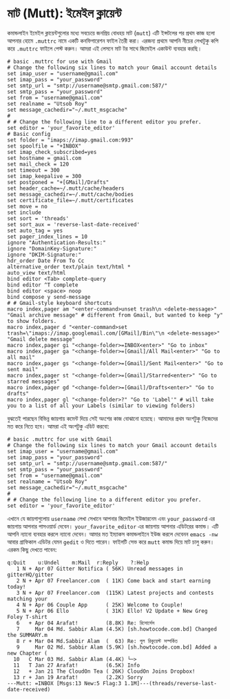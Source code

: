 # মাট (Mutt): ইমেইল ক্লায়েন্ট

কমান্ডলাইন ইমেইল ক্লায়েন্টগুলোর মধ্যে সবচেয়ে জনপ্রিয় বোধহয় মাট (`mutt`) এটি ইন্সটলের পর প্রথম কাজ হলো আপনার হোমে `.muttrc` নামে একটি কনফিগারেশন ফাইল তৈরী করা। এরজন্য প্রথমে আপনি নীচের লেখাটুকু কপি করে `.muttrc` ফাইলে পেস্ট করুন। আমরা এই লেসনে মাট টর সাথে জিমেইল একাউন্ট ব্যবহার করছি।

```
# basic .muttrc for use with Gmail
# Change the following six lines to match your Gmail account details
set imap_user = "username@gmail.com"
set imap_pass = "your_password"
set smtp_url = "smtp://username@smtp.gmail.com:587/"
set smtp_pass = "your_password"
set from = "username@gmail.com"
set realname = "Utsob Roy"
set message_cachedir="~/.mutt_msgcache"
#
# # Change the following line to a different editor you prefer.
set editor = 'your_favorite_editor'
# Basic config
set folder = "imaps://imap.gmail.com:993"
set spoolfile = "+INBOX"
set imap_check_subscribed=yes
set hostname = gmail.com
set mail_check = 120
set timeout = 300
set imap_keepalive = 300
set postponed = "+[GMail]/Drafts"
set header_cache=~/.mutt/cache/headers
set message_cachedir=~/.mutt/cache/bodies
set certificate_file=~/.mutt/certificates
set move = no
set include
set sort = 'threads'
set sort_aux = 'reverse-last-date-received'
set auto_tag = yes
set pager_index_lines = 10
ignore "Authentication-Results:"
ignore "DomainKey-Signature:"
ignore "DKIM-Signature:"
hdr_order Date From To Cc
alternative_order text/plain text/html *
auto_view text/html
bind editor <Tab> complete-query
bind editor ^T complete
bind editor <space> noop
bind compose y send-message
# # Gmail-style keyboard shortcuts
macro index,pager am "<enter-command>unset trash\n <delete-message>" "Gmail archive message" # different from Gmail, but wanted to keep "y" to show folders.
macro index,pager d "<enter-command>set trash=\"imaps://imap.googlemail.com/[GMail]/Bin\"\n <delete-message>" "Gmail delete message"
macro index,pager gi "<change-folder>=INBOX<enter>" "Go to inbox"
macro index,pager ga "<change-folder>=[Gmail]/All Mail<enter>" "Go to all mail"
macro index,pager gs "<change-folder>=[Gmail]/Sent Mail<enter>" "Go to sent mail"
macro index,pager st "<change-folder>=[Gmail]/Starred<enter>" "Go to starred messages"
macro index,pager gd "<change-folder>=[Gmail]/Drafts<enter>" "Go to drafts"
macro index,pager gl "<change-folder>?" "Go to 'Label'" # will take you to a list of all your Labels (similar to viewing folders)
```

বুঝতেই পারছেন বিভিন্ন জায়গায় কমেন্ট দিয়ে সেই অংশের কাজ বোঝানো হয়েছে। আমাদের প্রথম অংশটুকু নিজেদের মত করে নিতে হবে। আমরা এই অংশটুকু এডিট করবো:

```
# basic .muttrc for use with Gmail
# Change the following six lines to match your Gmail account details
set imap_user = "username@gmail.com"
set imap_pass = "your_password"
set smtp_url = "smtp://username@smtp.gmail.com:587/"
set smtp_pass = "your_password"
set from = "username@gmail.com"
set realname = "Utsob Roy"
set message_cachedir="~/.mutt_msgcache"
#
# # Change the following line to a different editor you prefer.
set editor = 'your_favorite_editor'
```

এখানে যে জায়গাগুলোয় `username` লেখা সেখানে আপনার জিমেইল ইউজারনেম এবং `your_password` এর জায়গায় আপনার পাসওয়ার্ড দেবেন। `your_favorite_editor` এর জায়গায় আপনার এডিটরের কমান্ড। এটি আপনি ন্যানো ব্যবহার করলে ন্যানো দেবেন। আমার মত ইম্যাকস কমান্ডলাইনে ইউজ করলে দেবেনন `emacs -nw` আবার গ্রাফিকাল এডিটর যেমন `gedit` ও দিতে পারেন। ফাইলটি সেভ করে `mutt` কমান্ড দিয়ে মাট চালু করুন। এরকম কিছু দেখতে পাবেন:

```
q:Quit    u:Undel    m:Mail  r:Reply    ?:Help
   1 N + Apr 07 Gitter Notifica ( 56K) Unread messages in gitterHQ/gitter
   2 N + Apr 07 Freelancer.com  ( 11K) Come back and start earning today!
   3 N + Apr 07 Freelancer.com  (115K) Latest projects and contests matching your
   4 N + Apr 06 Couple App      ( 25K) Welcome to Couple!
   5 N + Apr 06 Ello            ( 31K) Ello! V2 Update + New Greg Foley T-shirt
   6   + Apr 04 Arafat!         (8.8K) Re: রিসোর্সেস
   7     Mar 04 Md. Sabbir Alam (4.5K) [sh.howtocode.com.bd] Changed the SUMMARY.m
   8 r + Mar 04 Md.Sabbir Alam  (  63) Re: পুল রিকুয়েস্ট সম্পর্কিত
   9     Mar 02 Md. Sabbir Alam (5.9K) [sh.howtocode.com.bd] Added a new Chapter (
  10   C Mar 03 Md. Sabbir Alam (4.4K) └─>
  11   T Jan 27 Arafat!         (6.5K) Info
  12   + Jan 21 The CloudOn Tea ( 26K) CloudOn Joins Dropbox!
  13 r + Jan 19 Arafat!         (2.2K) Sorry
---Mutt: =INBOX [Msgs:13 New:5 Flag:3 1.1M]---(threads/reverse-last-date-received)
```